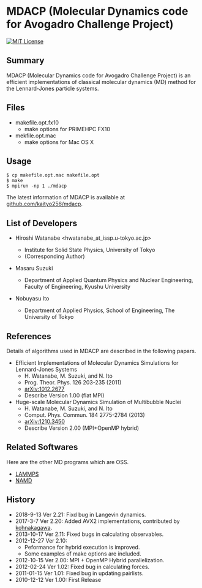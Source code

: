 # MDACP (Molecular Dynamics code for Avogadro Challenge Project)

[![MIT License](http://img.shields.io/badge/license-MIT-blue.svg?style=flat)](LICENSE)

## Summary

MDACP (Molecular Dynamics code for Avogadro Challenge Project) is an
efficient implementations of classical molecular dynamics (MD) method
for the Lennard-Jones particle systems.

## Files

- makefile.opt.fx10
  - make options for PRIMEHPC FX10
- mekfile.opt.mac
  - make options for Mac OS X

## Usage

	$ cp makefile.opt.mac makefile.opt
	$ make
	$ mpirun -np 1 ./mdacp

The latest information of MDACP is available at [github.com/kaityo256/mdacp](https://github.com/kaityo256/mdacp).

## List of Developers

- Hiroshi Watanabe <hwatanabe_at_issp.u-tokyo.ac.jp>
  - Institute for Solid State Physics, University of Tokyo
  - (Corresponding Author)

- Masaru Suzuki
  - Department of Applied Quantum Physics and Nuclear Engineering, Faculty of Engineering, Kyushu University

- Nobuyasu Ito
  - Department of Applied Physics, School of Engineering, The University of Tokyo

## References

Details of algorithms used in MDACP are described in the following papars.

- Efficient Implementations of Molecular Dynamics Simulations for Lennard-Jones Systems
  - H. Watanabe, M. Suzuki, and N. Ito
  - Prog. Theor. Phys. 126 203-235 (2011)
  - [arXiv:1012.2677](https://arxiv.org/abs/1012.2677)
  - Describe Version 1.00 (flat MPI)
- Huge-scale Molecular Dynamics Simulation of Multibubble Nuclei
  - H. Watanabe, M. Suzuki, and N. Ito
  - Comput. Phys. Commun. 184 2775-2784 (2013)
  - [arXiv:1210.3450](https://arxiv.org/abs/1210.3450)
  - Describe Version 2.00 (MPI+OpenMP hybrid)

## Related Softwares

Here are the other MD programs which are OSS.

- [LAMMPS](https://lammps.sandia.gov/)
- [NAMD](https://www.ks.uiuc.edu/Research/namd/)

## History

- 2018-9-13 Ver 2.21: Fixd bug in Langevin dynamics.
- 2017-3-7 Ver 2.20: Added AVX2 implementations, contributed by [kohnakagawa](https://github.com/kohnakagawa).
- 2013-10-17 Ver 2.11: Fixed bugs in calculating observables.
- 2012-12-27 Ver 2.10:
  - Peformance for hybrid execution is improved.
  - Some examples of make options are included.
- 2012-10-15 Ver 2.00: MPI + OpenMP Hybrid parallelization.
- 2012-02-24 Ver 1.02: Fixed bug in calculating forces.
- 2011-01-15 Ver 1.01: Fixed bug in updating pairlists.
- 2010-12-12 Ver 1.00: First Release
